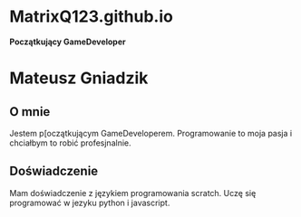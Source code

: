 # MatrixQ123.github.io

**Początkujący GameDeveloper**
# Mateusz Gniadzik

## O mnie
Jestem p[oczątkującym GameDeveloperem. Programowanie to moja pasja i chciałbym to robić profesjnalnie.

## Doświadczenie
Mam doświadczenie z językiem programowania scratch. Uczę się programować w jezyku python i javascript.
